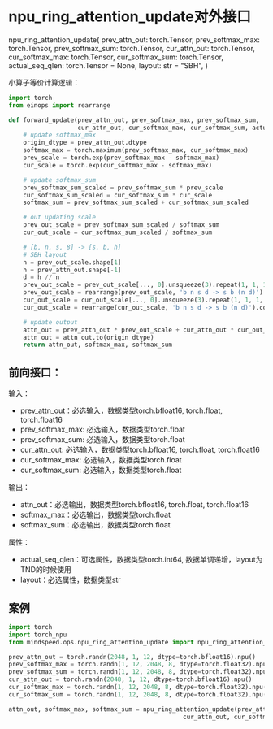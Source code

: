 # npu_ring_attention_update对外接口

npu_ring_attention_update(
        prev_attn_out: torch.Tensor,
        prev_softmax_max: torch.Tensor,
        prev_softmax_sum: torch.Tensor,
        cur_attn_out: torch.Tensor,
        cur_softmax_max: torch.Tensor,
        cur_softmax_sum: torch.Tensor,
        actual_seq_qlen: torch.Tensor = None,
        layout: str = "SBH",
)

小算子等价计算逻辑：
```python
import torch
from einops import rearrange

def forward_update(prev_attn_out, prev_softmax_max, prev_softmax_sum,
                   cur_attn_out, cur_softmax_max, cur_softmax_sum, actual_seq_qlen=None, layout='SBH'):
    # update softmax_max
    origin_dtype = prev_attn_out.dtype
    softmax_max = torch.maximum(prev_softmax_max, cur_softmax_max)
    prev_scale = torch.exp(prev_softmax_max - softmax_max)
    cur_scale = torch.exp(cur_softmax_max - softmax_max)

    # update softmax_sum
    prev_softmax_sum_scaled = prev_softmax_sum * prev_scale
    cur_softmax_sum_scaled = cur_softmax_sum * cur_scale
    softmax_sum = prev_softmax_sum_scaled + cur_softmax_sum_scaled

    # out updating scale
    prev_out_scale = prev_softmax_sum_scaled / softmax_sum
    cur_out_scale = cur_softmax_sum_scaled / softmax_sum

    # [b, n, s, 8] -> [s, b, h]
    # SBH layout
    n = prev_out_scale.shape[1]
    h = prev_attn_out.shape[-1]
    d = h // n
    prev_out_scale = prev_out_scale[..., 0].unsqueeze(3).repeat(1, 1, 1, d)
    prev_out_scale = rearrange(prev_out_scale, 'b n s d -> s b (n d)').contiguous()
    cur_out_scale = cur_out_scale[..., 0].unsqueeze(3).repeat(1, 1, 1, d)
    cur_out_scale = rearrange(cur_out_scale, 'b n s d -> s b (n d)').contiguous()

    # update output
    attn_out = prev_attn_out * prev_out_scale + cur_attn_out * cur_out_scale
    attn_out = attn_out.to(origin_dtype)
    return attn_out, softmax_max, softmax_sum

```

## 前向接口：

输入：

- prev_attn_out：必选输入，数据类型torch.bfloat16, torch.float, torch.float16
- prev_softmax_max: 必选输入，数据类型torch.float
- prev_softmax_sum: 必选输入，数据类型torch.float
- cur_attn_out: 必选输入，数据类型torch.bfloat16, torch.float, torch.float16
- cur_softmax_max: 必选输入，数据类型torch.float
- cur_softmax_sum: 必选输入，数据类型torch.float


输出：

- attn_out：必选输出，数据类型torch.bfloat16, torch.float, torch.float16
- softmax_max：必选输出，数据类型torch.float
- softmax_sum：必选输出，数据类型torch.float

属性：

- actual_seq_qlen：可选属性，数据类型torch.int64, 数据单调递增，layout为TND的时候使用
- layout：必选属性，数据类型str



## 案例

```python
import torch
import torch_npu
from mindspeed.ops.npu_ring_attention_update import npu_ring_attention_update

prev_attn_out = torch.randn(2048, 1, 12, dtype=torch.bfloat16).npu()
prev_softmax_max = torch.randn(1, 12, 2048, 8, dtype=torch.float32).npu()
prev_softmax_sum = torch.randn(1, 12, 2048, 8, dtype=torch.float32).npu()
cur_attn_out = torch.randn(2048, 1, 12, dtype=torch.bfloat16).npu()
cur_softmax_max = torch.randn(1, 12, 2048, 8, dtype=torch.float32).npu()
cur_softmax_sum = torch.randn(1, 12, 2048, 8, dtype=torch.float32).npu()

attn_out, softmax_max, softmax_sum = npu_ring_attention_update(prev_attn_out, prev_softmax_max, prev_softmax_sum,
                                                cur_attn_out, cur_softmax_max, cur_softmax_sum)


```